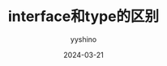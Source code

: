---
title: interface和type的区别
author: yyshino
date: 2024-03-21
# 一个页面可以有多个分类
category:
  - FrontEnd
# 一个页面可以有多个标签
tag:
  - TS
# 此页面会在文章列表置顶
sticky: false
# 此页面会出现在文章收藏中
star: false
---